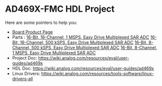 # AD469X-FMC HDL Project

Here are some pointers to help you:
  * [Board Product Page](https://www.analog.com/eval-ad4696)
  * Parts : [16-Bit, 16-Channel, 1 MSPS, Easy Drive Multiplexed SAR ADC](https://www.analog.com/ad4696)
            [16-Bit, 16-Channel, 500 kSPS, Easy Drive Multiplexed SAR ADC](https://www.analog.com/ad4695)
            [16-Bit, 8-Channel, 500 kSPS, Easy Drive Multiplexed SAR ADC](https://www.analog.com/ad4697)
            [16-Bit, 8-Channel, 1 MSPS, Easy Drive Multiplexed SAR ADC](https://www.analog.com/ad469)
  * Project Doc: https://wiki.analog.com/resources/eval/user-guides/ad469x
  * HDL Doc: https://wiki.analog.com/resources/eval/user-guides/ad469x
  * Linux Drivers: https://wiki.analog.com/resources/tools-software/linux-drivers-all
